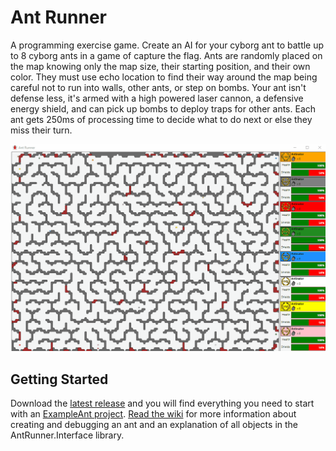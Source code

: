 # Ant Runner
A programming exercise game. Create an AI for your cyborg ant to battle up to 8 cyborg ants in a game of capture the flag. Ants are randomly placed on the map knowing only the map size, their starting position, and their own color. They must use echo location to find their way around the map being careful not to run into walls, other ants, or step on bombs. Your ant isn't defense less, it's armed with a high powered laser cannon, a defensive energy shield, and can pick up bombs to deploy traps for other ants. Each ant gets 250ms of processing time to decide what to do next or else they miss their turn.

![Preview](https://github.com/GimpArm/AntRunner/raw/master/AntRunner-Preview.gif)

## Getting Started
Download the [latest release](https://github.com/GimpArm/AntRunner/releases/download/1.1.0.0/AntRunner-1.1.0.zip) and you will find everything you need to start with an [ExampleAnt project](bin/AntRunner-1.0.0.0/ExampleAnt). [Read the wiki](https://github.com/GimpArm/AntRunner/wiki) for more information about creating and debugging an ant and an explanation of all objects in the AntRunner.Interface library.

